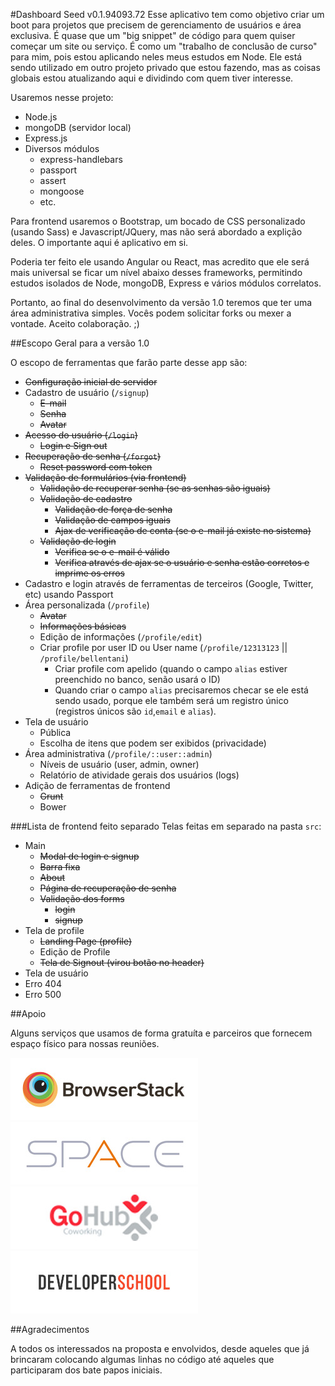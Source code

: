 #Dashboard Seed v0.1.94093.72
Esse aplicativo tem como objetivo criar um boot para projetos que precisem de gerenciamento de usuários e área exclusiva. É quase que um "big snippet" de código para quem quiser começar um site ou serviço. É como um "trabalho de conclusão de curso" para mim, pois estou aplicando neles meus estudos em Node. Ele está sendo utilizado em outro projeto privado que estou fazendo, mas as coisas globais estou atualizando aqui e dividindo com quem tiver interesse.

Usaremos nesse projeto:
* Node.js
* mongoDB (servidor local)
* Express.js
* Diversos módulos
  * express-handlebars
  * passport
  * assert
  * mongoose
  * etc.

Para frontend usaremos o Bootstrap, um bocado de CSS personalizado (usando Sass) e Javascript/JQuery, mas não será abordado a explição deles. O importante aqui é aplicativo em si.

Poderia ter feito ele usando Angular ou React, mas acredito que ele será mais universal se ficar um nível abaixo desses frameworks, permitindo estudos isolados de Node, mongoDB, Express e vários módulos correlatos.

Portanto, ao final do desenvolvimento da versão 1.0 teremos que ter uma área administrativa simples. Vocês podem solicitar forks ou mexer a vontade. Aceito colaboração. ;)

##Escopo Geral para a versão 1.0

O escopo de ferramentas que farão parte desse app são:
* ~~Configuração inicial de servidor~~
* Cadastro de usuário (``/signup``)
  * ~~E-mail~~
  * ~~Senha~~
  * ~~Avatar~~
* ~~Acesso do usuário (``/login``)~~
  * ~~Login e Sign out~~
* ~~Recuperação de senha (``/forgot``)~~
  * ~~Reset password com token~~
* ~~Validação de formulários (via frontend)~~
  * ~~Validação de recuperar senha (se as senhas são iguais)~~
  * ~~Validação de cadastro~~
    * ~~Validação de força de senha~~
    * ~~Validação de campos iguais~~
    * ~~Ajax de verificação de conta (se o e-mail já existe no sistema)~~
  * ~~Validação de login~~
    * ~~Verifica se o e-mail é válido~~
    * ~~Verifica através de ajax se o usuário e senha estão corretos e imprime os erros~~
* Cadastro e login através de ferramentas de terceiros (Google, Twitter, etc) usando Passport
* Área personalizada (``/profile``)
  * ~~Avatar~~
  * ~~Informações básicas~~
  * Edição de informações (``/profile/edit``)
  * Criar profile por user ID ou User name (``/profile/12313123`` || ``/profile/bellentani``)
    * Criar profile com apelido (quando o campo ``alias`` estiver preenchido no banco, senão usará o ID)
    * Quando criar o campo ``alias`` precisaremos checar se ele está sendo usado, porque ele também será um registro único (registros únicos são ``id``,``email`` e ``alias``).
* Tela de usuário
  * Pública
  * Escolha de itens que podem ser exibidos (privacidade)
* Área administrativa (``/profile/::user::admin``)
  * Níveis de usuário (user, admin, owner)
  * Relatório de atividade gerais dos usuários (logs)
* Adição de ferramentas de frontend
  * ~~Grunt~~
  * Bower

###Lista de frontend feito separado
Telas feitas em separado na pasta ``src``:
* Main
  * ~~Modal de login e signup~~
  * ~~Barra fixa~~
  * ~~About~~
  * ~~Página de recuperação de senha~~
  * ~~Validação dos forms~~
    * ~~login~~
    * ~~signup~~
* Tela de profile
  * ~~Landing Page (profile)~~
  * Edição de Profile
  * ~~Tela de Signout (virou botão no header)~~
* Tela de usuário
* Erro 404
* Erro 500

##Apoio

Alguns serviços que usamos de forma gratuíta e parceiros que fornecem espaço físico para nossas reuniões.

[![Browser Stack](docs/img/logo-browserstack.jpg)](https://www.browserstack.com) [![Space Sorocaba](docs/img/logo-space.jpg)](http://spacesorocaba.com.br/) [![GoHub Sorocaba](docs/img/logo-gohub.jpg)](http://gohub.com.br/) [![Developer School](docs/img/logo-developer-school.jpg)](http://developerschool.com.br/)

##Agradecimentos

A todos os interessados na proposta e envolvidos, desde aqueles que já brincaram colocando algumas linhas no código até aqueles que participaram dos bate papos iniciais.

